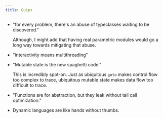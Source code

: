 ```yaml
---
title: Quips
---
```


* "for every problem, there's an abuse of typeclasses waiting to be discovered."

	Although, I might add that having real parametric modules would go a long way towards mitigating that abuse.

* "interactivity means multithreading"

* "Mutable state is the new spaghetti code."

	This is incredibly spot-on. Just as ubiquitous `goto` makes control flow too complex to trace, ubiquitous mutable state makes data flow too difficult to trace.

* "Functions are for abstraction, but they leak without tail call optimization."

* Dynamic languages are like hands without thumbs.